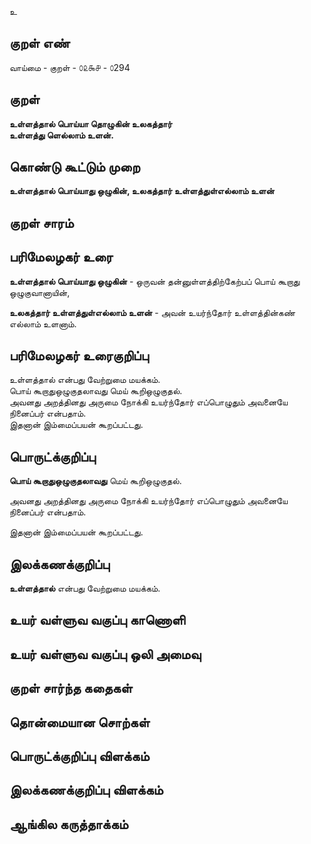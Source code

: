 உ

## குறள் எண் 

வாய்மை - குறள் - ௦௨௯௪ - ௦294  

## குறள் 

**உள்ளத்தால் பொய்யா தொழுகின் உலகத்தார்  
உள்ளத்து ளெல்லாம் உளன்.**

## கொண்டு கூட்டும் முறை

**உள்ளத்தால் பொய்யாது ஒழுகின், உலகத்தார் உள்ளத்துள்எல்லாம் உளன்**   

## குறள் சாரம் 


## பரிமேலழகர் உரை

**உள்ளத்தால் பொய்யாது ஒழுகின்** - ஒருவன் தன்னுள்ளத்திற்கேற்பப் பொய் கூறாது ஒழுகுவானாயின்,   

**உலகத்தார் உள்ளத்துள்எல்லாம் உளன்** - அவன் உயர்ந்தோர் உள்ளத்தின்கண் எல்லாம் உளனாம்.   
 

## பரிமேலழகர் உரைகுறிப்பு   

உள்ளத்தால் என்பது வேற்றுமை மயக்கம்.   
பொய் கூறாதுஒழுகுதலாவது மெய் கூறிஒழுகுதல்.   
அவனது அறத்தினது அருமை நோக்கி உயர்ந்தோர் எப்பொழுதும் அவனையே நினைப்பர் என்பதாம்.   
இதனான் இம்மைப்பயன் கூறப்பட்டது.  

## பொருட்க்குறிப்பு 

**பொய் கூறாதுஒழுகுதலாவது** மெய் கூறிஒழுகுதல்.  

அவனது அறத்தினது அருமை நோக்கி உயர்ந்தோர் எப்பொழுதும் அவனையே நினைப்பர் என்பதாம்.    

இதனான் இம்மைப்பயன் கூறப்பட்டது.    

## இலக்கணக்குறிப்பு  

**உள்ளத்தால்** என்பது வேற்றுமை மயக்கம்.   

## உயர் வள்ளுவ வகுப்பு காணொளி


## உயர் வள்ளுவ வகுப்பு ஒலி அமைவு 

 
## குறள் சார்ந்த கதைகள் 


## தொன்மையான சொற்கள்


## பொருட்க்குறிப்பு விளக்கம்


## இலக்கணக்குறிப்பு விளக்கம்


## ஆங்கில கருத்தாக்கம் 


